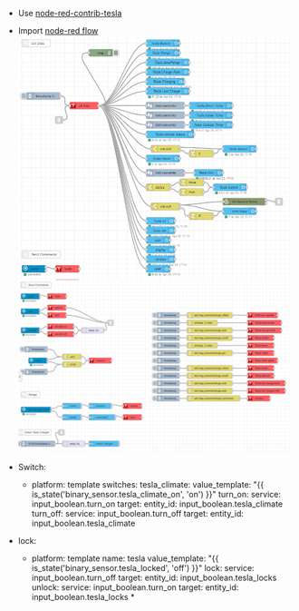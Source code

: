 * Use [node-red-contrib-tesla](https://github.com/onokje/node-red-contrib-tesla)
* Import [node-red flow](https://github.com/jgthornburgh/homeassistant-config/blob/master/tesla-flow.json)
  ![text](https://github.com/jgthornburgh/homeassistant-config/blob/master/flow%20pics/get_data.PNG)
  ![text](https://github.com/jgthornburgh/homeassistant-config/blob/master/flow%20pics/send_command.PNG)
* Switch:
    - platform: template
    switches:
      tesla_climate:
        value_template: "{{ is_state('binary_sensor.tesla_climate_on', 'on') }}"
        turn_on:
          service: input_boolean.turn_on
          target:
            entity_id: input_boolean.tesla_climate
        turn_off:
          service: input_boolean.turn_off
          target:
            entity_id: input_boolean.tesla_climate
            
*  lock:
    - platform: template
      name: tesla
      value_template: "{{ is_state('binary_sensor.tesla_locked', 'off') }}"
      lock:
        service: input_boolean.turn_off
        target:
          entity_id: input_boolean.tesla_locks
      unlock:
        service: input_boolean.turn_on
        target:
          entity_id: input_boolean.tesla_locks *
